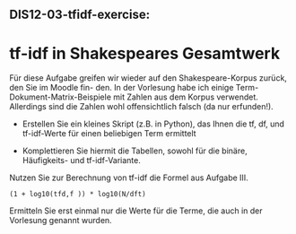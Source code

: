 
## DIS12-03-tfidf-exercise: ##
# **tf-idf in Shakespeares Gesamtwerk** #

Für diese Aufgabe greifen wir wieder auf den Shakespeare-Korpus zurück, den Sie im Moodle fin- den. In der Vorlesung habe ich einige Term-Dokument-Matrix-Beispiele mit Zahlen aus dem Korpus verwendet. Allerdings sind die Zahlen wohl offensichtlich falsch (da nur erfunden!).

- Erstellen Sie ein kleines Skript (z.B. in Python), das Ihnen die tf, df, und tf-idf-Werte für einen beliebigen Term ermittelt

- Komplettieren Sie hiermit die Tabellen, sowohl für die binäre, Häufigkeits- und tf-idf-Variante.

Nutzen Sie zur Berechnung von tf-idf die Formel aus Aufgabe III.

`(1 + log10(tfd,f )) * log10(N/dft)`

 Ermitteln Sie erst einmal nur die Werte für die Terme, die auch in der Vorlesung genannt wurden.
